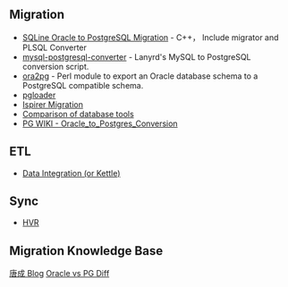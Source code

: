 ## Migration
* [SQLine Oracle to PostgreSQL Migration](http://www.sqlines.com/oracle-to-postgresql) - C++， Include migrator and PLSQL Converter
* [mysql-postgresql-converter](https://github.com/lanyrd/mysql-postgresql-converter) - Lanyrd's MySQL to PostgreSQL conversion script.
* [ora2pg](http://ora2pg.darold.net) - Perl module to export an Oracle database schema to a PostgreSQL compatible schema.
* [pgloader](https://github.com/liuyuanyuan/fantastic-postgres/blob/master/pgMigrater/pgloader/pgloader_intro.md)
* [Ispirer Migration](http://wiki.ispirer.com/sqlways)
* [Comparison of database tools](https://en.wikipedia.org/wiki/Comparison_of_database_tools)
* [PG WIKI - Oracle_to_Postgres_Conversion](https://wiki.postgresql.org/wiki/Oracle_to_Postgres_Conversion)


## ETL
* [Data Integration (or Kettle)](https://community.hitachivantara.com/docs/DOC-1009855)

## Sync
* [HVR](https://www.hvr-software.com)


## Migration Knowledge Base
[唐成 Blog](http://osdbablog.sinaapp.com/528.html)
[Oracle vs PG Diff](https://my.oschina.net/liyuj/blog/539303)
